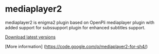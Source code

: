 # mediaplayer2
mediaplayer2 is enigma2 plugin based on OpenPli mediaplayer plugin with added support for subssupport plugin for enhanced subtitles support.

[Download latest versions](http://dl.bintray.com/mx3l/generic/)

[More information] (https://code.google.com/p/mediaplayer2-for-sh4/)

